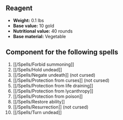 ## Reagent

- **Weight:** 0.1 lbs
- **Base value:** 10 gold
- **Nutritional value:** 40 rounds
- **Base material:** Vegetable

## Component for the following spells

1. [[/Spells/Forbid summoning]]
2. [[/Spells/Hold undead]]
3. [[/Spells/Negate undeath]] (not cursed)
4. [[/Spells/Protection from curses]] (not cursed)
5. [[/Spells/Protection from life draining]]
6. [[/Spells/Protection from lycanthropy]]
7. [[/Spells/Protection from poison]]
8. [[/Spells/Restore ability]]
9. [[/Spells/Resurrection]] (not cursed)
10. [[/Spells/Turn undead]]
